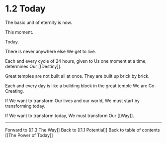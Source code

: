 # 1.2 Today

The basic unit of eternity is now. 

This moment. 

Today.

There is never anywhere else We get to live.

Each and every cycle of 24 hours, given to Us one moment at a time, determines Our [[Destiny]]. 

Great temples are not built all at once. They are built up brick by brick. 

Each and every day is like a building block in the great temple We are Co-Creating. 

If We want to transform Our lives and our world, We must start by transforming today. 

If We want to transform today, We must transform Our [[Way]]. 
___

Forward to [[1.3 The Way]]
Back to [[1.1 Potential]]
Back to table of contents [[The Power of Today]]






